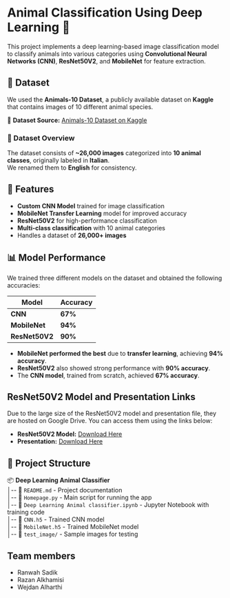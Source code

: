 # Animal Classification Using Deep Learning 🦁  

This project implements a deep learning-based image classification model to classify animals into various categories using **Convolutional Neural Networks (CNN)**, **ResNet50V2**, and **MobileNet** for feature extraction.

## 📌 Dataset  

We used the **Animals-10 Dataset**, a publicly available dataset on **Kaggle** that contains images of 10 different animal species.  

📌 **Dataset Source:** [Animals-10 Dataset on Kaggle](https://www.kaggle.com/datasets/alessiocorrado99/animals10)  

### 📂 Dataset Overview  

The dataset consists of **~26,000 images** categorized into **10 animal classes**, originally labeled in **Italian**.  
We renamed them to **English** for consistency.  

## 🚀 Features
- **Custom CNN Model** trained for image classification
- **MobileNet Transfer Learning** model for improved accuracy
- **ResNet50V2** for high-performance classification
- **Multi-class classification** with 10 animal categories
- Handles a dataset of **26,000+ images**

## 📊 Model Performance  
We trained three different models on the dataset and obtained the following accuracies:  

| Model        | Accuracy |
|-------------|---------|
| **CNN**         | **67%**  |
| **MobileNet**   | **94%**  |
| **ResNet50V2**  | **90%**  |

- **MobileNet performed the best** due to **transfer learning**, achieving **94% accuracy**.  
- **ResNet50V2** also showed strong performance with **90% accuracy**.  
- The **CNN model**, trained from scratch, achieved **67% accuracy**.  


## ResNet50V2 Model and Presentation Links

Due to the large size of the ResNet50V2 model and presentation file, they are hosted on Google Drive. You can access them using the links below:

- **ResNet50V2 Model:** [Download Here](https://drive.google.com/file/d/1BfKY86KVhM5c_DJO7kVbWx8MA7WuYf0v/view?usp=sharing)  
- **Presentation:** [Download Here](https://drive.google.com/file/d/1qpbPCvsmpaZzQkDsFlibKUy8XOAGepJQ/view?usp=sharing)


## 📂 Project Structure

📦 **Deep Learning Animal Classifier**  
│-- 📜 `README.md` - Project documentation  
│-- 📜 `Homepage.py` - Main script for running the app  
│-- 📜 `Deep Learning Animal classifier.ipynb` - Jupyter Notebook with training code  
│-- 📜 `CNN.h5` - Trained CNN model  
│-- 📜 `MobileNet.h5` - Trained MobileNet model  
│-- 📂 `test_image/` - Sample images for testing  

## Team members
- Ranwah Sadik
- Razan Alkhamisi
- Wejdan Alharthi

